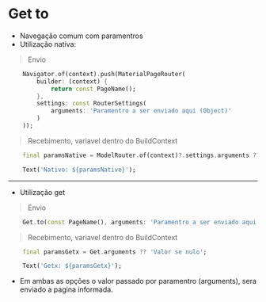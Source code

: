 # Get to
- Navegação comum com paramentros
- Utilização nativa:
> Envio
```dart
    Navigator.of(context).push(MaterialPageRouter(
        builder: (context) {
            return const PageName();
        },
        settings: const RouterSettings(
            arguments: 'Paramentro a ser enviado aqui (Object)'
        )
    ));
```
> Recebimento, variavel dentro do BuildContext
```dart
    final paramsNative = ModelRouter.of(context)?.settings.arguments ?? 'Valor se nulo';
```
```dart
    Text('Nativo: ${paramsNative}');
```
***
- Utilização get
> Envio
```dart
    Get.to(const PageName(), arguments: 'Paramentro a ser enviado aqui (Object)');
```
> Recebimento, variavel dentro do BuildContext
```dart
    final paramsGetx = Get.arguments ?? 'Valor se nulo';
```
```dart
    Text('Getx: ${paramsGetx}');
```
- Em ambas as opções o valor passado por paramentro (arguments), sera enviado a pagina informada.